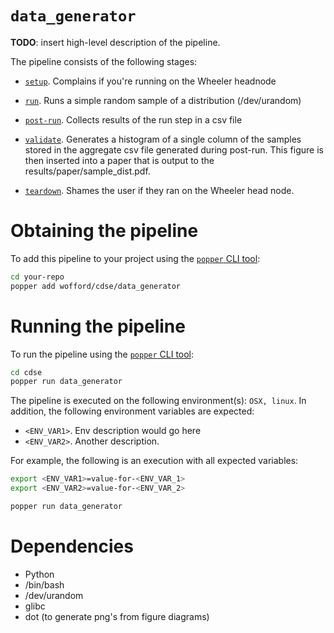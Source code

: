 # `data_generator`

<!--
NOTE TO AUTHORS: replace all the **TODO** marks with your own content.
-->

**TODO**: insert high-level description of the pipeline.

The pipeline consists of the following stages:

  * [`setup`](./setup.sh). Complains if you're running on the Wheeler headnode

  * [`run`](./run.sh). Runs a simple random sample of a distribution (/dev/urandom)

  * [`post-run`](./post-run.sh). Collects results of the run step in a csv file

  * [`validate`](./validate.sh). Generates a histogram of a single column of the samples stored in the aggregate csv file generated during post-run. This figure is then inserted into a paper that is output to the results/paper/sample_dist.pdf.

  * [`teardown`](./teardown.sh). Shames the user if they ran on the Wheeler head node.

# Obtaining the pipeline

To add this pipeline to your project using the
[`popper` CLI tool](https://github.com/systemslab/popper):

```bash
cd your-repo
popper add wofford/cdse/data_generator
```

# Running the pipeline

To run the pipeline using the
[`popper` CLI tool](https://github.com/systemslab/popper):

```bash
cd cdse
popper run data_generator
```

The pipeline is executed on the following environment(s): `OSX, linux`. In addition,
the following environment variables are expected:

  * `<ENV_VAR1>`. Env description would go here
  * `<ENV_VAR2>`. Another description.


For example, the following is an execution with all expected
variables:

```bash
export <ENV_VAR1>=value-for-<ENV_VAR_1>
export <ENV_VAR2>=value-for-<ENV_VAR_2>

popper run data_generator
```

# Dependencies


  * Python
  * /bin/bash
  * /dev/urandom
  * glibc
  * dot (to generate png's from figure diagrams)
